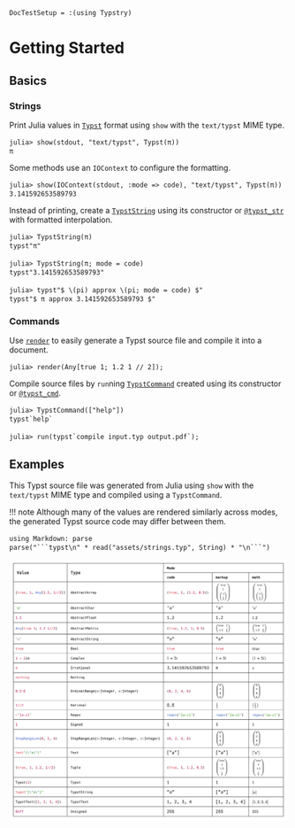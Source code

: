 
```@meta
DocTestSetup = :(using Typstry)
```

# Getting Started

## Basics

### Strings

Print Julia values in [`Typst`](@ref) format using `show` with the `text/typst` MIME type.

```jldoctest 1
julia> show(stdout, "text/typst", Typst(π))
π
```

Some methods use an `IOContext` to configure the formatting.

```jldoctest 1
julia> show(IOContext(stdout, :mode => code), "text/typst", Typst(π))
3.141592653589793
```

Instead of printing, create a [`TypstString`](@ref) using its constructor or
[`@typst_str`](@ref) with formatted interpolation.

```jldoctest 1
julia> TypstString(π)
typst"π"

julia> TypstString(π; mode = code)
typst"3.141592653589793"

julia> typst"$ \(pi) approx \(pi; mode = code) $"
typst"$ π approx 3.141592653589793 $"
```

### Commands

Use [`render`](@ref) to easily generate a Typst source file and compile it into a document.

```jldoctest 1
julia> render(Any[true 1; 1.2 1 // 2]);
```

Compile source files by `run`ning [`TypstCommand`](@ref) created using its constructor or [`@typst_cmd`](@ref).

```jldoctest 1
julia> TypstCommand(["help"])
typst`help`

julia> run(typst`compile input.typ output.pdf`);
```

## Examples

This Typst source file was generated from Julia using `show` with the
`text/typst` MIME type and compiled using a `TypstCommand`.

!!! note
    Although many of the values are rendered similarly across modes,
    the generated Typst source code may differ between them.

```@eval
using Markdown: parse
parse("```typst\n" * read("assets/strings.typ", String) * "\n```")
```

![](assets/strings.svg)
